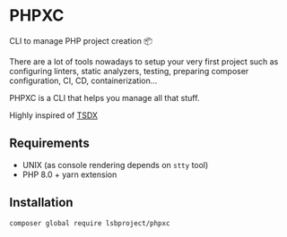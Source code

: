 # PHPXC

CLI to manage PHP project creation 📦

There are a lot of tools nowadays to setup your very first project 
such as configuring linters, static analyzers, testing, preparing composer configuration,
CI, CD, containerization...

PHPXC is a CLI that helps you manage all that stuff.

Highly inspired of [TSDX](https://tsdx.io/)

## Requirements

* UNIX (as console rendering depends on `stty` tool)
* PHP 8.0 + yarn extension

## Installation

```shell
composer global require lsbproject/phpxc
```
